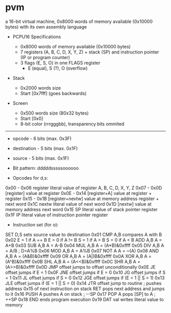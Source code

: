 pvm
===

a 16-bit virtual machine, 0x8000 words of memory available (0x10000 bytes) with its own assembly language

+ PCPU16 Specifications
	* 0x8000 words of memory available (0x10000 bytes)
	* 7 registers (A, B, C, D, X, Y, Z) + stack (SP) and instruction pointer (IP or program counter)
	* 3 flags (E, S, O) in one FLAGS register
		+ E (equal), S (?), O (overflow)

+ Stack
	* 0x2000 words size
	* Start [0x7fff] (goes backwards)

+ Screen
	* 0x500 words size (80x32 bytes)
	* Start [0x0]
	* 8-bit color (rrrgggbb), transparency bits ommited

---------------------------------------------------------------------

* opcode - 6 bits 			(max. 0x3F)
* destination - 5 bits 			(max. 0x1F)
* source - 5 bits 			(max. 0x1F)
* Bit pattern:				dddddsssssoooooo

* Opcodes for d,s:

0x00 - 0x06		register						literal value of register A, B, C, D, X, Y, Z
0x07 - 0x0D		[register]						value at register
0x0E - 0x14		[register+A]						value at register + register
0x15 - 0x1B		[register+nextw]					value at memory address register + next word
0x1C 			nextw							literal value of next word
0x1D			[nextw]							value at memory address next word
0x1E			SP 							literal value of stack pointer register
0x1F			IP							literal value of instruction pointer register

* Instruction set (for o):

SET D,S 				sets source value to destination					0x01
CMP A,B 				compares A with B 							0x02
										E = 1 if A == B
										E = 0 if A != B
										S = 1 if A > B
										S = 0 if A < B
ADD A,B 				A = A+B 	 		 					0x03
SUB A,B 				A = A-B 		 						0x04
MUL A,B 				A = (A*B)&0xffff							0x05
DIV A,B 				A = A/B ; D=A%B								0x06
MOD A,B 				A = A%B 								0x07
NOT A					A = ~(A)                                                                0x08
AND A,B 				A = (A&B)&0xffff 							0x09
OR A,B 					A = (A|)B&0xffff 							0x0A
XOR A,B 				A = (A^B)&0xffff 							0x0B
SHL A,B 				A = (A<<B)&0xffff 							0x0C
SHR A,B 				A = (A>>B)&0xffff 							0x0D
JMP offset				jumps to offset unconditionally 					0x0E
JE offset				jumps if E = 1 								0x0F
JNE offset				jumps if E = 0 								0x10
JG offset				jumps if S = 1								0x11
JL offset				jumps if S = 0 								0x12
JGE offset				jumps if (E = 1 || S = 1)						0x13
JLE offset				jumps if (E = 1 || S = 0)						0x14
JTR offset				jump to routine ; pushes address					0x15
					of next instruction on stack
RET 					pops next address and jumps to it 					0x16
PUSH A 					pushes A on stack ; --SP 						0x17
POP A 					pops [SP] to A ; ++SP 							0x18
END					ends program execution							0x19
DAT val 				writes literal value to memory 	